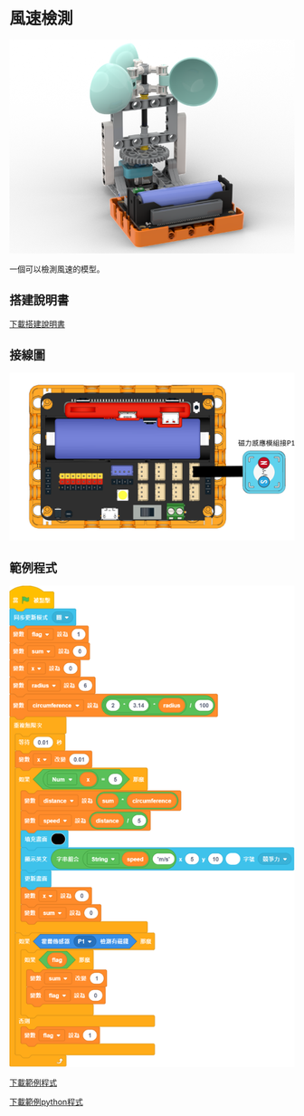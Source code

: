 # 風速檢測

![](./images/windspeed_robotbit.png)

一個可以檢測風速的模型。

## 搭建說明書

[下載搭建說明書](https://github.com/kittenbothk/kittenbothk/raw/master/Kits/future_weather/instructions/windspeed_robotbit.pdf)

## 接線圖

![](./images/windspeed_robotbit_wiring.png)

## 範例程式

![](./images/windspeed_code.png)

[下載範例程式](https://github.com/kittenbothk/kittenbothk/raw/master/Kits/future_weather/sb3/4_windspeed.sb3)

[下載範例python程式](https://github.com/kittenbothk/kittenbothk/raw/master/Kits/future_weather/py/4_windspeed.py)